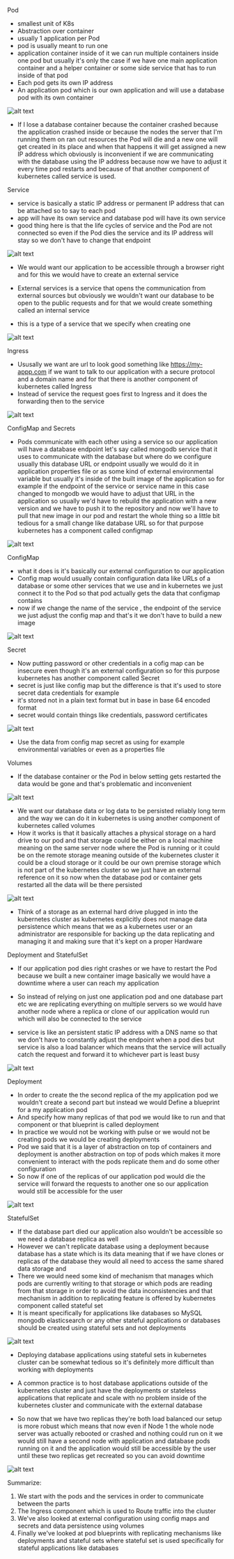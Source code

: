 Pod
- smallest unit of K8s
- Abstraction over container
- usually 1 application per Pod 
- pod is usually meant to run one 
- application container inside of it we can run multiple containers inside one pod but usually it's only the case if we have one main application container and a helper container or some side service that has to run inside of that pod
- Each pod gets its own IP address
- An application pod which is our own application and will use a database pod with its own container

![alt text](k8s-basics-images/image-1.png)


- If I lose a database container because the container crashed because the application crashed inside or because the nodes the server that I'm running them on ran out resources the Pod will die and a new one will get created in its place and when that happens it will get assigned a new IP address which obviously is inconvenient if we are communicating with the database using the IP address because now we have to adjust it every time pod restarts and because of that another component of kubernetes called service is used.

Service
- service is basically a static IP address or permanent IP address that can be attached so to say to each pod
- app will have its own service and database pod will have its own service
- good thing here is that the life cycles of service and the Pod are not connected so even if the Pod dies the service and its IP address will stay so we don't have to change that endpoint

![alt text](k8s-basics-images/image.png)


-  We would want our application to be accessible through a browser right and for this we would have to create an external service
- External services is a service that opens the communication from external sources but obviously we wouldn't want our database to be open to the public requests and for that we would create something called an internal service

- this is a type of a service that we specify when creating one

![alt text](k8s-basics-images/image-2.png)

Ingress
- Ususally we want are url to look good something like https://my-appp.com if we want to talk to our application with a secure protocol and a domain name and for that there is another component of kubernetes called Ingress
- Instead of service the request goes first to Ingress and it does the forwarding then to the service

![alt text](k8s-basics-images/image-3.png)


ConfigMap and Secrets

- Pods communicate with each other using a service so our application will have a database endpoint let's say called mongodb service that it uses to communicate with the database but where do we configure usually this database URL or endpoint usually we would do it in application properties file or as some kind of external environmental variable but usually it's inside of the built image of the application so for example if the endpoint of the service or service name in this case changed to mongodb we would have to adjust that URL in the application so usually we'd have to rebuild the application with a new version and we have to push it to the repository and now we'll have to pull that new image in our pod and restart the whole thing so a little bit tedious for a small change like database URL so for that purpose kubernetes has a component called configmap


![alt text](k8s-basics-images/image-4.png)

ConfigMap
- what it does is it's basically our external configuration to our application
- Config map would usually contain configuration data like URLs of a database or some other services that we use and in kubernetes we just connect it to the Pod so that pod actually gets the data that configmap contains
- now if we change the name of the service
, the endpoint of the service we just adjust the config map and that's it we don't have to build a new image

![alt text](k8s-basics-images/image-5.png)

Secret
- Now putting password or other credentials in a cofig map can be insecure even though it's an external configuration so for this purpose kubernetes has another component called Secret
- secret is just like config map but the difference is that it's used to store secret data credentials for example
- it's stored not in a plain text format but in base in base 64 encoded format 
- secret would contain things like credentials, password certificates

![alt text](k8s-basics-images/image-6.png)

- Use the data from config map secret as using for example environmental variables or even as a properties file

Volumes

- If the database container or the Pod in below setting gets restarted the data would be gone and that's problematic and inconvenient

![alt text](k8s-basics-images/image-7.png)

- We want our database data or log data to be persisted reliably long term and the way we can do it in kubernetes is using another component of kubernetes called volumes
- How it works is that it basically  attaches a physical storage on a hard drive to our pod and that storage could be either on a local machine meaning on the same server node where the Pod is running or it could be on the remote storage meaning outside of the kubernetes cluster it could be a cloud storage or it could be our own premise storage which is not part of the kubernetes cluster so we just have an external reference on it so now when the database pod or container gets restarted all the data will be there persisted

![alt text](k8s-basics-images/image-8.png)

-  Think of a storage as an external hard drive plugged in into the kubernetes cluster as kubernetes explicitly does not manage data persistence which means that we as a kubernetes user or an administrator are responsible for backing up the data replicating and managing it and making sure that it's kept on a proper Hardware


Deployment and StatefulSet

- If our application pod dies right crashes or we have to restart the Pod because we built a new container image basically we would have a downtime where a user can reach my application
- So instead of relying on just one application pod and one database part
etc we are replicating everything on multiple servers so we would have another node where a replica or clone of our application would run which will also be connected to the service

- service is like an persistent static IP address with a DNS name so that we don't have to constantly adjust the endpoint when a pod dies but service is also a load balancer which means that the service will actually catch the request and forward it to whichever part is least busy

![alt text](k8s-basics-images/image-9.png)

Deployment
- In order to create the the second replica of the my application pod we wouldn't create a second part but instead we would Define a blueprint for a my application pod
- And specify how many replicas of that pod we would like to run and that component or that blueprint is called deployment
-  In practice we would not be working with pulse or we would not be creating pods we would be creating deployments
- Pod we said that it is a layer of abstraction on top of containers and deployment is another abstraction on top of pods which makes it more convenient to interact with the pods replicate them and do some other configuration 
- So now if one of the replicas of our application pod would die the service will forward the requests to another one so our application would still be accessible for the user 

![alt text](k8s-basics-images/image-10.png)

StatefulSet
- If the database part died our application also wouldn't be accessible so we need a database replica as well
- However we can't replicate database using a deployment because database has a state which is its data meaning that if we have clones or replicas of the database they would all need to access the same shared data storage and
- There we would need some kind of mechanism that manages which pods are currently writing to that storage or which pods are reading from that storage in order to avoid the data inconsistencies and that mechanism in addition to replicating feature is offered by kubernetes component called stateful set
- It is meant specifically for applications like databases so MySQL mongodb elasticsearch or any other stateful applications or databases should be created using stateful sets and not deployments

![alt text](k8s-basics-images/image-11.png)

-  Deploying database applications using stateful sets in kubernetes cluster can be somewhat tedious so it's definitely more difficult than working with deployments
- A common practice is to host database applications outside of the kubernetes cluster and just have the deployments or stateless applications that replicate and scale with no problem inside of the kubernetes cluster and communicate with the external database

- So now that we have two replicas  they're both load balanced our setup is more robust which means that now even if Node 1 the whole node server was actually rebooted or crashed and nothing could run on it we would still have a second node with application and database pods running on it and the application would still be accessible by the user until these two replicas get recreated so you can avoid downtime

![alt text](k8s-basics-images/image-12.png)


Summarize:

1. We start with the pods and the services in order to communicate between the parts  
2. The Ingress component which is used to Route traffic into the cluster 
3. We've also looked at external configuration using config maps and secrets and data persistence using volumes
4. Finally we've looked at pod blueprints with replicating mechanisms like deployments and stateful sets where stateful set is used specifically for stateful applications like databases
